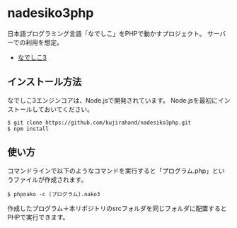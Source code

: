 # nadesiko3php

日本語プログラミング言語「なでしこ」をPHPで動かすプロジェクト。
サーバーでの利用を想定。

- [なでしこ3](https://github.com/kujirahand/nadesiko3)

## インストール方法

なでしこ3エンジンコアは、Node.jsで開発されています。
Node.jsを最初にインストールしておいてください。

```
$ git clone https://github.com/kujirahand/nadesiko3php.git
$ npm install
```

## 使い方

コマンドラインで以下のようなコマンドを実行すると「プログラム.php」というファイルが作成されます。

```
$ phpnako -c (プログラム).nako3
```

作成したプログラム＋本リポジトリのsrcフォルダを同じフォルダに配置するとPHPで実行できます。


